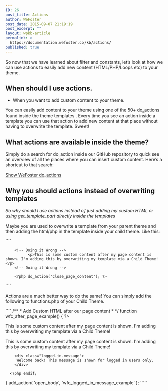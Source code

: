 ```yaml
---
ID: 26
post_title: Actions
author: WeFoster
post_date: 2015-09-07 21:19:19
post_excerpt: ""
layout: wpkb-article
permalink: >
  https://documentation.wefoster.co/kb/actions/
published: true
---
```

So now that we have learned about filter and constants, let’s look at how we can use actions to easily add new content (HTML/PHP/Loops etc) to your theme.

## When should I use actions.

*   When you want to add custom content to your theme.

You can easily add content to your theme using one of the 50+ do_actions found inside the theme templates . Every time you see an action inside a template you can use that action to add new content at that place without having to overwrite the template. Sweet!

## What actions are available inside the theme?

Simply do a search for do_action inside our GitHub repository to quick see an overview of all the places where you can insert custom content. Here’s a shortcut to that search:

<a target="_blank" href="https://github.com/WeFoster/wefoster/search?utf8=%E2%9C%93&q=do_action">Show WeFoster do_actions</a>

## Why you should actions instead of overwriting templates

*So why should I use actions instead of just adding my custom HTML or using get_template_part directly inside the templates*

Maybe you are used to overwrite a template from your parent theme and then adding the html/php in the template inside your child theme. Like this:

\``\`` 

        <!-- Doing it Wrong -->
              <p>This is some custom content after my page content is shown. I'm adding this by overwriting my template via a Child Theme!</p>
        <!-- Doing it Wrong -->
    
        <?php do_action('close_page_content'); ?>
    

\``\``

Actions are a much better way to do the same! You can simply add the following to functions.php of your Child Theme.

\``\`` /** * Add Custom HTML after our page content * */ function wfc_after_page_example() { ?>

This is some custom content after my page content is shown. I'm adding this by overwriting my template via a Child Theme!

This is some custom content after my page content is shown. I'm adding this by overwriting my template via a Child Theme!

        <div class="logged-in-message">
         Welcome back! This message is shown for logged in users only.
        </div>
    
      <?php endif;
    

} add_action( 'open_body', 'wfc_logged_in_message_example' ); \``\```